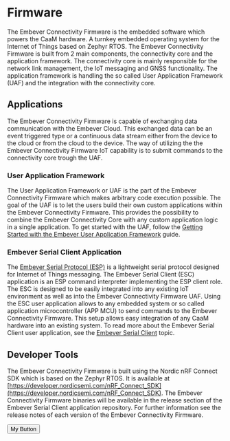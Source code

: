 # Firmware

The Embever Connectivity Firmware is the embedded software which powers the CaaM hardware. A turnkey embedded operating system for the Internet of Things based on Zephyr RTOS. The Embever Connectivity Firmware is built from 2 main components, the connectivity core and the application framework.
The connectivity core is mainly responsible for the network link management, the IoT messaging and GNSS functionality. The application
framework is handling the so called User Application Framework (UAF) and the integration with the connectivity core.

## Applications

The Embever Connectivity Firmware is capable of exchanging data communication with the Embever Cloud. This exchanged data can be an event triggered type or a continuous data stream either from the device to the cloud or from the cloud to the device. The way of utilizing the the Embever Connectivity Firmware IoT capability is to submit commands to the connectivity core trough the UAF.

### User Application Framework

The User Application Framework or UAF is the part of the Embever Connectivity Firmware which makes arbitrary code execution possible. The goal of the UAF is to let the users build their own custom applications within the Embever Connectivity Firmware. This provides the possibility to combine the Embever Connectivity Core with any custom application logic in a single application. To get started with the UAF, follow the [Getting Started with the Embever User Application Framework](../firmware/caam-app-framework/custom-app-framework/index.md) guide.

### Embever Serial Client Application

The [Embever Serial Protocol (ESP)](../firmware/caam-app-framework/esp/esp-overview.md) is a lightweight serial protocol designed for Internet of Things messaging. The Embever Serial Client (ESC) application is an ESP command interpreter implementing the ESP client role. The ESC is designed to be easily integrated into any existing IoT environment as well as into the Embever Connectivity Firmware UAF. Using the ESC user application allows to any embedded system or so called application microcontroller (APP MCU) to send commands to the Embever Connectivity Firmware. This setup allows easy integration of any CaaM hardware into an existing system. To read more about the Embever Serial Client user application, see the [Embever Serial Client](../firmware/caam-app-framework/esp/esp-overview.md) topic.

## Developer Tools

The Embever Connectivity Firmware is built using the Nordic nRF Connect SDK which is based on the Zephyr RTOS. It is available at [https://developer.nordicsemi.com/nRF_Connect_SDK](https://developer.nordicsemi.com/nRF_Connect_SDK). The Embever Connectivity Firmware binaries will be available in the release section of the Embever Serial Client application repository. For further information see the release notes of each version of the Embever Connectivity Firmware.


<button class="md-button-next-pg">My Button</button>